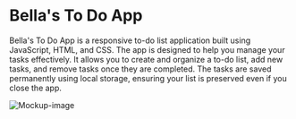 # Bella's To Do App
Bella's To Do App is a responsive to-do list application built using JavaScript, HTML, and CSS. The app is designed to help you manage your tasks effectively. It allows you to create and organize a to-do list, add new tasks, and remove tasks once they are completed. The tasks are saved permanently using local storage, ensuring your list is preserved even if you close the app.

![Mockup-image](assets/images/mockup-image.png)